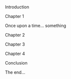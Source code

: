 Introduction

Chapter 1

Once upon a time... something

Chapter 2

Chapter 3

Chapter 4

Conclusion

The end...
